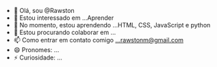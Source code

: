 - 👋 Olá, sou @Rawston
- 👀 Estou interessado em ...Aprender
- 🌱 No momento, estou aprendendo ...HTML, CSS, JavaScript e python
- 💞️ Estou procurando colaborar em ...
- 📫 Como entrar em contato comigo ...rawstonm@gmail.com
- 😄 Pronomes: ...
- ⚡ Curiosidade: ...

<!---
Rawston-mp/Rawston-mp é um repositório ✨ especial ✨ porque seu `README.md` (este arquivo) aparece no seu perfil do GitHub.
Você pode clicar no link Visualizar para dar uma olhada nas suas alterações.
--->
